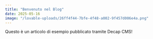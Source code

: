 ```yaml
---
title: "Benvenuto nel Blog"
date: 2025-05-16
image: "/lovable-uploads/26ff4f44-7bfe-4f48-a002-9f457d006e4a.png"
---
```


Questo è un articolo di esempio pubblicato tramite Decap CMS!
